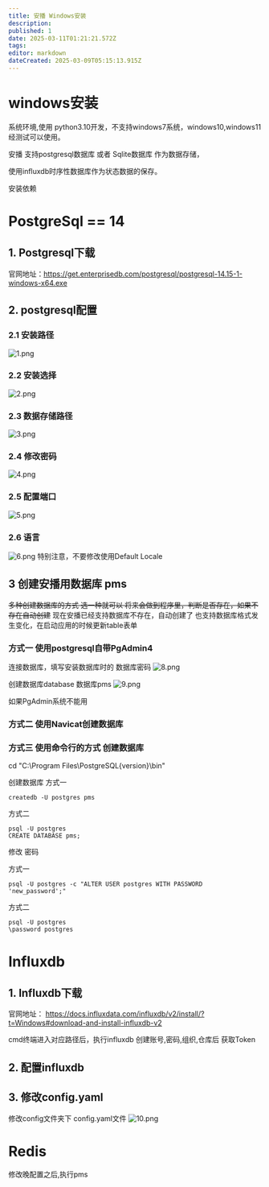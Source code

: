 ```yaml
---
title: 安播 Windows安装
description: 
published: 1
date: 2025-03-11T01:21:21.572Z
tags: 
editor: markdown
dateCreated: 2025-03-09T05:15:13.915Z
---
```


# windows安装
系统环境,使用 python3.10开发，不支持windows7系统，windows10,windows11经测试可以使用。


安播
支持postgresql数据库 或者 Sqlite数据库
作为数据存储，

使用influxdb时序性数据库作为状态数据的保存。

安装依赖
# PostgreSql  == 14

## 1. Postgresql下载
官网地址：https://get.enterprisedb.com/postgresql/postgresql-14.15-1-windows-x64.exe


## 2. postgresql配置
### 2.1 安装路径
![1.png](/image/postgresql/1.png)

### 2.2 安装选择
![2.png](/image/postgresql/2.png)

### 2.3 数据存储路径
![3.png](/image/postgresql/3.png)

### 2.4 修改密码
![4.png](/image/postgresql/4.png)

### 2.5 配置端口
![5.png](/image/postgresql/5.png)

### 2.6 语言 
![6.png](/image/postgresql/6.png)
特别注意，不要修改使用Default Locale

## 3 创建安播用数据库 pms
~~多种创建数据库的方式 选一种就可以
将来会做到程序里，判断是否存在，如果不存在自动创建~~
现在安播已经支持数据库不存在，自动创建了
也支持数据库格式发生变化，在启动应用的时候更新table表单

### 方式一 使用postgresql自带PgAdmin4
连接数据库，填写安装数据库时的 数据库密码
![8.png](/image/postgresql/8.png)

创建数据库database  数据库pms
![9.png](/image/postgresql/9.png)

如果PgAdmin系统不能用

### 方式二 使用Navicat创建数据库


### 方式三 使用命令行的方式 创建数据库
cd "C:\Program Files\PostgreSQL\{version}\bin"

创建数据库
方式一
```
createdb -U postgres pms
```

方式二
```
psql -U postgres
CREATE DATABASE pms;
```

修改 密码

方式一
```
psql -U postgres -c "ALTER USER postgres WITH PASSWORD 'new_password';"
```

方式二
```
psql -U postgres
\password postgres
```

# Influxdb
## 1. Influxdb下载
官网地址： https://docs.influxdata.com/influxdb/v2/install/?t=Windows#download-and-install-influxdb-v2

cmd终端进入对应路径后，执行influxdb
创建账号,密码,组织,仓库后 获取Token


## 2. 配置influxdb


## 3. 修改config.yaml
修改config文件夹下  config.yaml文件
![10.png](/image/postgresql/10.png)



# Redis

修改晚配置之后,执行pms



